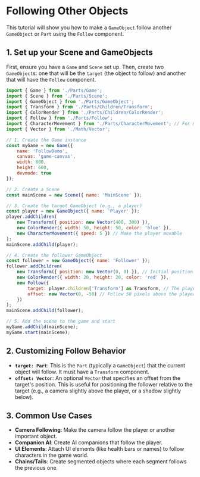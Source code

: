 # Following Other Objects

This tutorial will show you how to make a `GameObject` follow another `GameObject` or `Part` using the `Follow` component.

## 1. Set up your Scene and GameObjects

First, ensure you have a `Game` and `Scene` set up. Then, create two `GameObject`s: one that will be the `target` (the object to follow) and another that will have the `Follow` component.

```javascript
import { Game } from './Parts/Game';
import { Scene } from './Parts/Scene';
import { GameObject } from './Parts/GameObject';
import { Transform } from './Parts/Children/Transform';
import { ColorRender } from './Parts/Children/ColorRender';
import { Follow } from './Parts/Follow';
import { CharacterMovement } from './Parts/CharacterMovement'; // For moving the target
import { Vector } from './Math/Vector';

// 1. Create the Game instance
const myGame = new Game({
    name: 'FollowDemo',
    canvas: 'game-canvas',
    width: 800,
    height: 600,
    devmode: true
});

// 2. Create a Scene
const mainScene = new Scene({ name: 'MainScene' });

// 3. Create the target GameObject (e.g., a player)
const player = new GameObject({ name: 'Player' });
player.addChildren(
    new Transform({ position: new Vector(400, 300) }),
    new ColorRender({ width: 50, height: 50, color: 'blue' }),
    new CharacterMovement({ speed: 5 }) // Make the player movable
);
mainScene.addChild(player);

// 4. Create the follower GameObject
const follower = new GameObject({ name: 'Follower' });
follower.addChildren(
    new Transform({ position: new Vector(0, 0) }), // Initial position (will be overridden)
    new ColorRender({ width: 20, height: 20, color: 'red' }),
    new Follow({
        target: player.children['Transform'] as Transform, // The player's transform is our target
        offset: new Vector(0, -50) // Follow 50 pixels above the player
    })
);
mainScene.addChild(follower);

// 5. Add the scene to the game and start
myGame.addChild(mainScene);
myGame.start(mainScene);
```

## 2. Customizing Follow Behavior

-   **`target: Part`**: This is the `Part` (typically a `GameObject`) that the current object will follow. It must have a `Transform` component.
-   **`offset: Vector`**: An optional `Vector` that specifies an offset from the target's position. This is useful for positioning the follower relative to the target (e.g., a camera slightly above the player, or a shadow slightly below).

## 3. Common Use Cases

-   **Camera Following**: Make the camera follow the player or another important object.
-   **Companion AI**: Create AI companions that follow the player.
-   **UI Elements**: Attach UI elements (like health bars or names) to follow characters in the game world.
-   **Chains/Tails**: Create segmented objects where each segment follows the previous one.